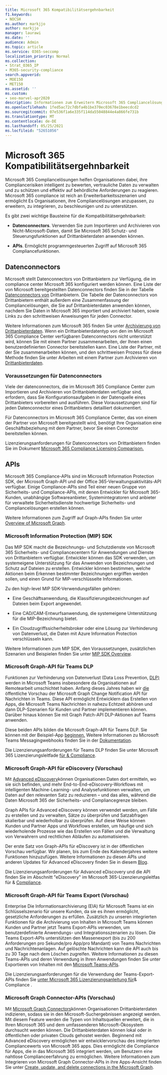 ```yaml
---
title: Microsoft 365 Kompatibilitätsergehnbarkeit
f1.keywords:
- NOCSH
ms.author: markjjo
author: markjjo
manager: laurawi
ms.date: ''
audience: Admin
ms.topic: article
ms.service: O365-seccomp
localization_priority: Normal
ms.collection:
- Strat_O365_IP
- M365-security-compliance
search.appverid:
- MOE150
- MET150
ms.assetid: ''
ms.custom:
- seo-marvel-apr2020
description: Informationen zum Erweitern Microsoft 365 Compliancelösungen mithilfe von Datenconnectors von Drittanbietern und Microsoft Graph APIs.
ms.openlocfilehash: 1fed5ac72c7dbfa4b1be370ec03678e1beecdcd2
ms.sourcegitcommit: 07e536f1a6e335f114da55048844e4a866fe731b
ms.translationtype: MT
ms.contentlocale: de-DE
ms.lasthandoff: 05/25/2021
ms.locfileid: "52651056"
---
```

# <a name="microsoft-365-compliance-extensibility"></a>Microsoft 365 Kompatibilitätsergehnbarkeit

Microsoft 365 Compliancelösungen helfen Organisationen dabei, ihre Compliancerisiken intelligent zu bewerten, vertrauliche Daten zu verwalten und zu schützen und effektiv auf behördliche Anforderungen zu reagieren. Microsoft 365 compliance ist reich an Erweiterbarkeitsszenarien und ermöglicht Es Organisationen, ihre Compliancelösungen anzupassen, zu erweitern, zu integrieren, zu beschleunigen und zu unterstützen.

Es gibt zwei wichtige Bausteine für die Kompatibilitätsergehnbarkeit:

- **Datenconnectors**. Verwenden Sie zum Importieren und Archivieren von Nicht-Microsoft-Daten, damit Sie Microsoft 365 Schutz- und Steuerungsfunktionen auf Drittanbieterdaten anwenden können.

- **APIs**. Ermöglicht programmgesteuerten Zugriff auf Microsoft 365 Compliancefunktionen.

## <a name="data-connectors"></a>Datenconnectors

Microsoft stellt Datenconnectors von Drittanbietern zur Verfügung, die im compliance center Microsoft 365 konfiguriert werden können. Eine Liste der von Microsoft bereitgestellten Datenconnectors finden Sie in der Tabelle [Datenconnectors von](archiving-third-party-data.md#third-party-data-connectors) Drittanbietern. Die Tabelle der Datenconnectors von Drittanbietern enthält außerdem eine Zusammenfassung der Compliancelösungen, die Sie auf Drittanbieterdaten anwenden können, nachdem Sie Daten in Microsoft 365 importiert und archiviert haben, sowie Links zu den schrittweisen Anweisungen für jeden Connector.

Weitere Informationen zum Microsoft 365 finden Sie unter [Archivierung von Drittanbieterdaten](archiving-third-party-data.md). Wenn ein Drittanbieterdatentyp von den im Microsoft 365 Compliance Center verfügbaren Datenconnectors nicht unterstützt wird, können Sie mit einem Partner zusammenarbeiten, der Ihnen einen benutzerdefinierten Connector bereitstellen kann. Eine Liste der Partner, mit der Sie zusammenarbeiten können, und den schrittweisen Prozess für diese Methode finden Sie unter Arbeiten mit einem Partner zum Archivieren von [Drittanbieterdaten](work-with-partner-to-archive-third-party-data.md).

### <a name="prerequisites-for-data-connectors"></a>Voraussetzungen für Datenconnectors

Viele der datenconnectors, die im Microsoft 365 Compliance Center zum Importieren und Archivieren von Drittanbieterdaten verfügbar sind, erfordern, dass Sie Konfigurationsaufgaben in der Datenquelle eines Drittanbieters vorbereiten und ausführen. Diese Voraussetzungen sind für jeden Datenconnector eines Drittanbieters detailliert dokumentiert.

Für Datenconnectors im Microsoft 365 Compliance Center, das von einem der Partner von Microsoft bereitgestellt wird, benötigt Ihre Organisation eine Geschäftsbeziehung mit dem Partner, bevor Sie einen Connector bereitstellen können.

Lizenzierungsanforderungen für Datenconnectors von Drittanbietern finden Sie im Dokument [Microsoft 365 Compliance Licensing Comparison.](/office365/servicedescriptions/downloads/microsoft-365-compliance-licensing-comparison.xlsx)

## <a name="apis"></a>APIs

Microsoft 365 Compliance-APIs sind im Microsoft Information Protection SDK, der Microsoft Graph-API und der Office 365-Verwaltungsaktivitäts-API verfügbar. Einige Compliance-APIs sind Teil einer neuen Gruppe von Sicherheits- und Compliance-APIs, mit denen Entwickler für Microsoft 365-Kunden, unabhängige Softwareanbieter, Systemintegratoren und anbieter für verwaltete Sicherheitsdienste hochwertige Sicherheits- und Compliancelösungen erstellen können.

Weitere Informationen zum Zugriff auf Graph-APIs finden Sie unter [Overview of Microsoft Graph](/graph/overview).

### <a name="microsoft-information-protection-mip-sdk"></a>Microsoft Information Protection (MIP) SDK

Das MIP SDK macht die Bezeichnungs- und Schutzdienste von Microsoft 365 Sicherheits- und Compliancecentern für Anwendungen und Dienste von Drittanbietern verfügbar. Entwickler können das SDK verwenden, um systemeigene Unterstützung für das Anwenden von Bezeichnungen und Schutz auf Dateien zu erstellen. Entwickler können bestimmen, welche Aktionen beim Erkennen bestimmter Bezeichnungen ergriffen werden sollen, und einen Grund für MIP-verschlüsselte Informationen.

Zu den high-level MIP SDK-Verwendungsfällen gehören:

- Eine Geschäftsanwendung, die Klassifizierungsbezeichnungen auf Dateien beim Export angewendet.

- Eine CAD/CAM-Entwurfsanwendung, die systemeigene Unterstützung für die MIP-Bezeichnung bietet.

- Ein Cloudzugriffssicherheitsbroker oder eine Lösung zur Verhinderung von Datenverlust, die Daten mit Azure Information Protection verschlüsseln kann.

Weitere Informationen zum MIP SDK, den Voraussetzungen, zusätzlichen Szenarien und Beispielen finden Sie unter [MIP SDK Overview](/information-protection/develop/overview).

### <a name="microsoft-graph-api-for-teams-dlp"></a>Microsoft Graph-API für Teams DLP

Funktionen zur Verhinderung von Datenverlust (Data Loss Prevention, [DLP)](dlp-microsoft-teams.md) werden in Microsoft Teams insbesondere da Organisationen auf Remotearbeit umschichtet haben. Anfang dieses Jahres haben wir [die](https://developer.microsoft.com/graph/blogs/announcing-change-notifications-for-microsoft-teams-messages/) öffentliche Vorschau der Microsoft Graph Change Notification API für Nachrichten in Teams. Diese API ermöglicht Entwicklern das Erstellen von Apps, die Microsoft Teams Nachrichten in nahezu Echtzeit abhören und dann DLP-Szenarien für Kunden und Partner implementieren können. Darüber hinaus können Sie mit Graph Patch-API DLP-Aktionen auf Teams anwenden.

Diese beiden APIs bilden die Microsoft Graph-API für Teams DLP. Sie können mit der Beispiel-App [beginnen.](https://github.com/microsoftgraph/csharp-webhook-with-resource-data) Weitere Informationen zu Microsoft Teams Messagingwebhooks finden Sie in der [Dokumentation](/graph/api/subscription-post-subscriptions).

Die Lizenzierungsanforderungen für Teams DLP finden Sie unter Microsoft 365 Lizenzierungsleitfade [für & Compliance](/office365/servicedescriptions/microsoft-365-service-descriptions/microsoft-365-tenantlevel-services-licensing-guidance/microsoft-365-security-compliance-licensing-guidance#communication-data-loss-prevention-for-teams).

### <a name="microsoft-graph-api-for-ediscovery-preview"></a>Microsoft Graph-API für eDiscovery (Vorschau)

Mit [Advanced eDiscovery](overview-ediscovery-20.md)können Organisationen Daten dort ermitteln, wo sie sich befinden, und mehr End-to-End-eDiscovery-Workflows mit intelligenten Machine-Learning- und Analysefunktionen verwalten, um Daten auf den relevanten Satz zu reduzieren – und das alles, während die Daten Microsoft 365 der Sicherheits- und Compliancegrenze bleiben.

Graph APIs für Advanced eDiscovery können verwendet werden, um Fälle zu erstellen und zu verwalten, Sätze zu überprüfen und Satzabfragen skalierbar und wiederholbar zu überprüfen. Auf diese Weise können Kunden und Partner Apps und Workflows erstellen, um häufige und sich wiederholende Prozesse wie das Erstellen von Fällen und die Verwaltung von Verwahrern und rechtlichen Abläufen zu automatisieren.

Der erste Satz von Graph-APIs für eDiscovery ist in der öffentlichen Vorschau verfügbar. Wir planen, bis zum Ende des Kalenderjahres weitere Funktionen hinzuzufügen. Weitere Informationen zu diesen APIs und anderen Updates für Advanced eDiscovery finden Sie in diesem [Blog](https://aka.ms/Ignite2020AeDAA).

Die Lizenzierungsanforderungen für Advanced eDiscovery und die API finden Sie im Abschnitt "eDiscovery" im Microsoft 365-Lizenzierungsleitfas für & [Compliance](/office365/servicedescriptions/microsoft-365-service-descriptions/microsoft-365-tenantlevel-services-licensing-guidance/microsoft-365-security-compliance-licensing-guidance#ediscovery).

### <a name="microsoft-graph-api-for-teams-export-preview"></a>Microsoft Graph-API für Teams Export (Vorschau)

Enterprise Die Informationsarchivierung (EIA) für Microsoft Teams ist ein Schlüsselszenario für unsere Kunden, da sie es ihnen ermöglicht, gesetzliche Anforderungen zu erfüllen. Zusätzlich zu unseren integrierten Funktionen für die Archivierung von Inhalten in Microsoft Teams können Kunden und Partner jetzt Teams Export-APIs verwenden, um benutzerdefinierte Anwendungs- und Integrationsszenarien zu lösen. Die Teams Export-APIs unterstützen den Massenexport (bis zu 200 Anforderungen pro Sekunde/pro App/pro Mandant) von Teams Nachrichten und Nachrichtenanlagen. Auf gelöschte Nachrichten kann die API auch bis zu 30 Tage nach dem Löschen zugreifen. Weitere Informationen zu diesen Teams-APIs und deren Verwendung in Ihren Anwendungen finden Sie unter Exportieren von Inhalten mit den [Microsoft Teams-APIs](/microsoftteams/export-teams-content).

Die Lizenzierungsanforderungen für die Verwendung der Teams-Export-APIs finden Sie [unter Microsoft 365 Lizenzierungsanleitung für](/office365/servicedescriptions/microsoft-365-service-descriptions/microsoft-365-tenantlevel-services-licensing-guidance/microsoft-365-security-compliance-licensing-guidance)& Compliance .

### <a name="microsoft-graph-connector-apis-preview"></a>Microsoft Graph Connector-APIs (Vorschau)

Mit [Microsoft Graph Connectors](/microsoftsearch/connectors-overview)können Organisationen Drittanbieterdaten indizieren, sodass sie in den Microsoft-Suchergebnissen angezeigt werden. Mit diesem Feature werden die Typen von Inhaltsquellen erweitert, die in Ihren Microsoft 365 und dem umfassenderen Microsoft-Ökosystem durchsucht werden können. Die Drittanbieterdaten können lokal oder in öffentlichen oder privaten Clouds gehostet werden. Beginnend mit Advanced eDiscovery ermöglichen wir entwicklervorschau des integrierten Compliancewerts von Microsoft 365 apps. Dies ermöglicht die Compliance für Apps, die in das Microsoft 365 integriert werden, um Benutzern eine nahtlose Complianceerfahrung zu ermöglichen. Weitere Informationen zum Integrieren von Microsoft Graph Connector-APIs in ihre Apps-Ansicht finden Sie unter [Create, update, and delete connections in the Microsoft Graph](/graph/search-index-manage-connections).

